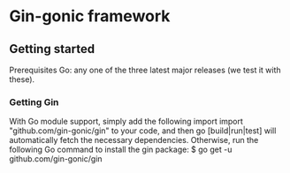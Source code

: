 # Gin-gonic framework

## Getting started

Prerequisites
Go: any one of the three latest major releases (we test it with these).

### Getting Gin

With Go module support, simply add the following import
import "github.com/gin-gonic/gin"
to your code, and then go [build|run|test] will automatically fetch the necessary dependencies.
Otherwise, run the following Go command to install the gin package:
$ go get -u github.com/gin-gonic/gin
